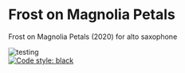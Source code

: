 # Frost on Magnolia Petals
Frost on Magnolia Petals (2020) for alto saxophone <br/>

![testing](https://github.com/GregoryREvans/magnolia/workflows/testing/badge.svg) <br />
[![Code style: black](https://img.shields.io/badge/code%20style-black-000000.svg)](https://github.com/python/black)
